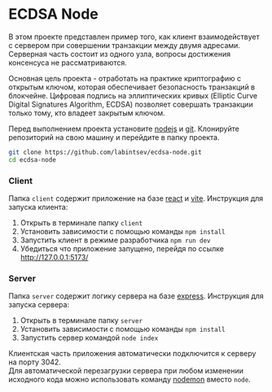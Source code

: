 # ECDSA Node

В этом проекте представлен пример того, как клиент взаимодействует с сервером при совершении транзакции между двумя адресами. 
Серверная часть состоит из одного узла, вопросы достижения консенсуса не рассматриваются.  

Основная цель проекта - отработать на практике криптографию с открытым ключом, которая обеспечивает безопасность транзакций в блокчейне. 
Цифровая подпись на эллиптических кривых (Elliptic Curve Digital Signatures Algorithm, ECDSA) позволяет совершать транзакции только тому, кто владеет закрытым ключом.  

Перед выполнением проекта установите [nodejs](https://nodejs.org/) и [git](https://git-scm.com/book/ru/).
Клонируйте репозиторий на свою машину и перейдите в папку проекта. 

```bash
git clone https://github.com/labintsev/ecdsa-node.git
cd ecdsa-node
```

### Client

Папка `client` содержит приложение на базе [react](https://reactjs.org/) и [vite](https://vitejs.dev/). 
Инструкция для запуска клиента: 

1. Открыть в терминале папку `client`
2. Установить зависимости с помощью команды `npm install`
3. Запустить клиент в режиме разработчика `npm run dev` 
4. Убедиться что приложение запущено, перейдя по ссылке http://127.0.0.1:5173/

### Server
Папка `server` содержит логику сервера на базе [express](https://expressjs.com/). 
Инструкция для запуска сервера:

1. Открыть в терминале папку `server` 
2. Установить зависимости с помощью команды `npm install`  
3. Запустить сервер командой `node index` 

Клиентская часть приложения автоматически подключится к серверу на порту 3042.  
Для автоматической перезагрузки сервера при любом изменении исходного кода можно использовать команду [nodemon](https://www.npmjs.com/package/nodemon) вместо `node`. 


